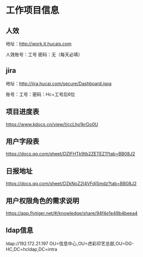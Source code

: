 # 工作项目信息

## 人效

地址：http://work.it.hucais.com 

人效账号：工号 密码：无（每天必填） 

## jira

地址：http://jira.hucai.com/secure/Dashboard.jspa  

账号：工号：密码：Hc+工号后6位



## 项目进度表

https://www.kdocs.cn/view/l/ccLho1krGo0U

## 用户字段表

https://docs.qq.com/sheet/DZlFHTk9tb2ZETEZ1?tab=BB08J2

## 日报地址

https://docs.qq.com/sheet/DZkNoZ2l4VFdjSmdz?tab=BB08J2

## 用户权限角色的需求说明

https://app.flytiger.net/#/knowledge/share/94f4e1e49b4beea4

## ldap信息

ldap://192.172.21.197
OU=信息中心,OU=虎彩印艺总部,OU=DG-HC,DC=hcldap,DC=intra